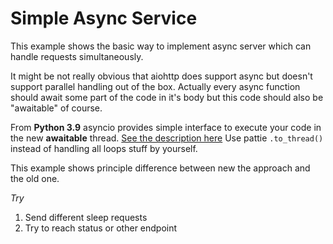 # Simple Async Service
This example shows the basic way to implement async server which can handle requests simultaneously.

It might be not really obvious that aiohttp does support async but doesn't support parallel handling out of the box.
Actually every async function should await some part of the code in it's body but this code should also be "awaitable" of course.


From **Python 3.9** asyncio provides simple interface to execute your code in the new **awaitable** thread.
[See the description here](https://docs.python.org/3/library/asyncio-task.html?highlight=to_thread#id10)
Use pattie `.to_thread()` instead of handling all loops stuff by yourself.

This example shows principle difference between new the approach and the old one.

*Try*

1. Send different sleep requests
2. Try to reach status or other endpoint  